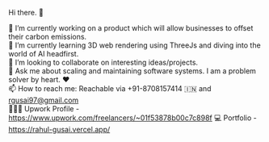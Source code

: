 Hi there. 👋
 
 🔭 I’m currently working on a product which will allow businesses to offset their carbon emissions.  
 🌱 I’m currently learning 3D web rendering using ThreeJs and diving into the world of AI headfirst.  
 👯 I’m looking to collaborate on interesting ideas/projects.      
 💬 Ask me about scaling and maintaining software systems. I am a problem solver by heart. ❤️  
 📫 How to reach me:  Reachable via +91-8708157414 🇮🇳 and rgusai97@gmail.com    
 👨🏽‍💻 Upwork Profile - https://www.upwork.com/freelancers/~01f53878b00c7c898f 
 💻 Portfolio - https://rahul-gusai.vercel.app/

